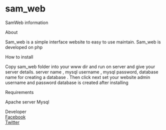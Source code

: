 sam_web
=======
SamWeb information

About

Sam_web is a simple interface website to easy to use maintain.
Sam_web is developed on php 

How to install

Copy sam_web folder into your www dir and run on server 
and give your server details.
server name , 
mysql username ,
mysql password,
database name for creating a database . 
Then click next  set your website admin username and password database is created after installing

Requirements

Apache server
Mysql

Developer 
<br>
<a href="https://www.facebook.com/sam0hack">Facebook</a>
<br>
<a href="https://twitter.com/sam_codex8">Twitter</a>
